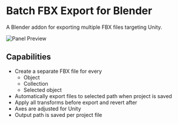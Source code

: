 # Batch FBX Export for Blender

A Blender addon for exporting multiple FBX files targeting Unity.

![Panel Preview](https://i.imgur.com/HMPQirc.png)

## Capabilities

- Create a separate FBX file for every
  - Object
  - Collection
  - Selected object
- Automatically export files to selected path when project is saved
- Apply all transforms before export and revert after
- Axes are adjusted for Unity
- Output path is saved per project file
